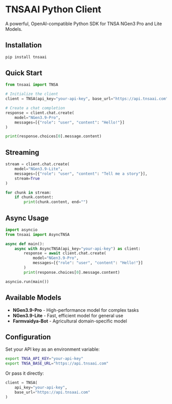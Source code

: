 # TNSAAI Python Client

A powerful, OpenAI-compatible Python SDK for TNSA NGen3 Pro and Lite Models.

## Installation

```bash
pip install tnsaai
```

## Quick Start

```python
from tnsaai import TNSA

# Initialize the client
client = TNSA(api_key="your-api-key", base_url="https://api.tnsaai.com")

# Create a chat completion
response = client.chat.create(
    model="NGen3.9-Pro",
    messages=[{"role": "user", "content": "Hello!"}]
)

print(response.choices[0].message.content)
```

## Streaming

```python
stream = client.chat.create(
    model="NGen3.9-Lite",
    messages=[{"role": "user", "content": "Tell me a story"}],
    stream=True
)

for chunk in stream:
    if chunk.content:
        print(chunk.content, end="")
```

## Async Usage

```python
import asyncio
from tnsaai import AsyncTNSA

async def main():
    async with AsyncTNSA(api_key="your-api-key") as client:
        response = await client.chat.create(
            model="NGen3.9-Pro",
            messages=[{"role": "user", "content": "Hello!"}]
        )
        print(response.choices[0].message.content)

asyncio.run(main())
```

## Available Models

- **NGen3.9-Pro** - High-performance model for complex tasks
- **NGen3.9-Lite** - Fast, efficient model for general use
- **Farmvaidya-Bot** - Agricultural domain-specific model

## Configuration

Set your API key as an environment variable:

```bash
export TNSA_API_KEY="your-api-key"
export TNSA_BASE_URL="https://api.tnsaai.com"
```

Or pass it directly:

```python
client = TNSA(
    api_key="your-api-key",
    base_url="https://api.tnsaai.com"
)
```
